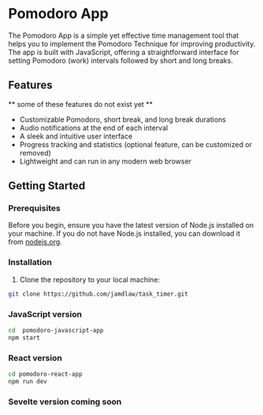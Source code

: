 # Pomodoro App

The Pomodoro App is a simple yet effective time management tool that helps you to implement the Pomodoro Technique for improving productivity. The app is built with JavaScript, offering a straightforward interface for setting Pomodoro (work) intervals followed by short and long breaks.

## Features
** some of these features do not exist yet **
- Customizable Pomodoro, short break, and long break durations
- Audio notifications at the end of each interval
- A sleek and intuitive user interface
- Progress tracking and statistics (optional feature, can be customized or removed)
- Lightweight and can run in any modern web browser

## Getting Started



### Prerequisites

Before you begin, ensure you have the latest version of Node.js installed on your machine. If you do not have Node.js installed, you can download it from [nodejs.org](https://nodejs.org/).

### Installation

1. Clone the repository to your local machine:

```bash
git clone https://github.com/jamdlaw/task_timer.git
```
### JavaScript version

```bash
cd  pomodoro-javascript-app
npm start
```

### React version

```bash
cd pomodoro-react-app
npm run dev
```

### Sevelte version coming soon